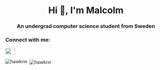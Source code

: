 <h1 align="center">Hi 👋, I'm Malcolm</h1>
<h3 align="center">An undergrad computer science student from Sweden</h3>

<h3 align="left">Connect with me:</h3>

<p align="left">
<a href="https://www.linkedin.com/in/malcolm-liljedahl-68715b1b6/" target="blank"><img align="center" src="https://raw.githubusercontent.com/rahuldkjain/github-profile-readme-generator/master/src/images/icons/Social/linked-in-alt.svg" alt="malcolm liljedahl" height="20" width="30" /></a>
</p>



<p><img align="left" src="https://github-readme-stats.vercel.app/api/top-langs?username=hawkrin&show_icons=true&locale=en&layout=compact" alt="hawkrin" /></p>

<p>&nbsp;<img align="center" src="https://github-readme-stats.vercel.app/api?username=hawkrin&show_icons=true&locale=en" alt="hawkrin" /></p>
